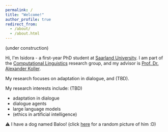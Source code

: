 ```yaml
---
permalink: /
title: "Welcome!"
author_profile: true
redirect_from: 
  - /about/
  - /about.html
---
```

(under construction)

Hi, I'm Isidora - a first-year PhD student at [Saarland University](https://www.uni-saarland.de/en/home.html). I am part of the [Computational Linguistics](https://www.coli.uni-saarland.de/groups/AK/) research group, and my advisor is [Prof. Dr. Alexander Koller](https://www.coli.uni-saarland.de/~koller/#).

My research focuses on adaptation in dialogue, and (TBD).

My research interests include: (TBD)
  - adaptation in dialogue
  - dialogue agents
  - large language models
  - (ethics in artificial intelligence)


⚠︎ I have a dog named Baloo! (click [here](#) for a random picture of him :D)

<div id="random-photo-container"></div>

<script>
    document.querySelector('a[href="#"]').addEventListener('click', function(event) {
        event.preventDefault();
        var photos = [
            'images/balu1.jpg',
            'images/balu2.jpg',
            'images/balu3.jpg',
            'images/balu4.jpg',
            'images/balu5.png',
            'images/balu6.jpg',
            'images/balu7.jpg',
            'images/balu8.jpg',
            'images/balu9.png',
            'images/balu10.png',
            'images/balu11.png',
            'images/balu13.jpg',
            'images/balu14.png',
            'images/balu15.png',
            'images/balu16.png',
            'images/balu17.png',
            'images/balu18.jpg'
        ];
        var randomIndex = Math.floor(Math.random() * photos.length);
        var selectedPhoto = photos[randomIndex];
        var container = document.getElementById('random-photo-container');
        container.innerHTML = '<img src="' + selectedPhoto + '" alt="Oops, something went wrong - please try again!">';
    });
    
</script>